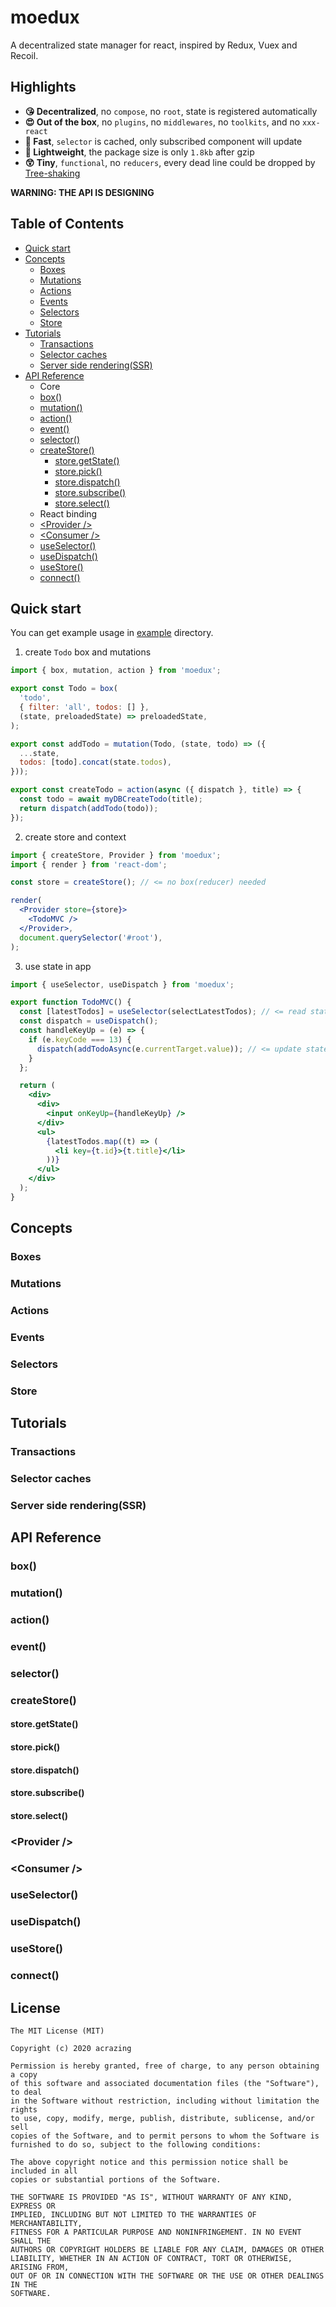 # moedux

A decentralized state manager for react, inspired by Redux, Vuex and Recoil.

## Highlights

- **😘 Decentralized**, no `compose`, no `root`, state is registered automatically
- **😍 Out of the box**, no `plugins`, no `middlewares`, no `toolkits`, and no `xxx-react`
- **🥰 Fast**, `selector` is cached, only subscribed component will update
- **🤩 Lightweight**, the package size is only `1.8kb` after gzip
- **😲 Tiny**, `functional`, no `reducers`, every dead line could be dropped by [Tree-shaking](https://developer.mozilla.org/en-US/docs/Glossary/Tree_shaking)

**WARNING: THE API IS DESIGNING**

## Table of Contents

- [Quick start](#Quick-start)
- [Concepts](#Concepts)
  - [Boxes](#Boxes)
  - [Mutations](#Mutations)
  - [Actions](#Actions)
  - [Events](#Events)
  - [Selectors](#Selectors)
  - [Store](#Store)
- [Tutorials](#tutorials)
  - [Transactions](#transactions)
  - [Selector caches](#selector-caches)
  - [Server side rendering(SSR)](#server-side-renderingssr)
- [API Reference](#API-Reference)
  - Core
  - [box()](#box)
  - [mutation()](#mutation)
  - [action()](#action)
  - [event()](#event)
  - [selector()](#selector)
  - [createStore()](#createstore)
    - [store.getState()](#storegetstate)
    - [store.pick()](#storepick)
    - [store.dispatch()](#storedispatch)
    - [store.subscribe()](#storesubscribe)
    - [store.select()](#storeselect)
  - React binding
  - [\<Provider />](#provider-)
  - [\<Consumer />](#consumer-)
  - [useSelector()](#useselector)
  - [useDispatch()](#usedispatch)
  - [useStore()](#usestore)
  - [connect()](#connect)

## Quick start

You can get example usage in [example](./src/example) directory.

1. create `Todo` box and mutations

```js
import { box, mutation, action } from 'moedux';

export const Todo = box(
  'todo',
  { filter: 'all', todos: [] },
  (state, preloadedState) => preloadedState,
);

export const addTodo = mutation(Todo, (state, todo) => ({
  ...state,
  todos: [todo].concat(state.todos),
}));

export const createTodo = action(async ({ dispatch }, title) => {
  const todo = await myDBCreateTodo(title);
  return dispatch(addTodo(todo));
});
```

2. create store and context

```jsx
import { createStore, Provider } from 'moedux';
import { render } from 'react-dom';

const store = createStore(); // <= no box(reducer) needed

render(
  <Provider store={store}>
    <TodoMVC />
  </Provider>,
  document.querySelector('#root'),
);
```

3. use state in app

```jsx
import { useSelector, useDispatch } from 'moedux';

export function TodoMVC() {
  const [latestTodos] = useSelector(selectLatestTodos); // <= read state
  const dispatch = useDispatch();
  const handleKeyUp = (e) => {
    if (e.keyCode === 13) {
      dispatch(addTodoAsync(e.currentTarget.value)); // <= update state
    }
  };

  return (
    <div>
      <div>
        <input onKeyUp={handleKeyUp} />
      </div>
      <ul>
        {latestTodos.map((t) => (
          <li key={t.id}>{t.title}</li>
        ))}
      </ul>
    </div>
  );
}
```

## Concepts

### Boxes

### Mutations

### Actions

### Events

### Selectors

### Store

## Tutorials

### Transactions

### Selector caches

### Server side rendering(SSR)

## API Reference

### box()

### mutation()

### action()

### event()

### selector()

### createStore()

#### store.getState()

#### store.pick()

#### store.dispatch()

#### store.subscribe()

#### store.select()

### \<Provider />

### \<Consumer />

### useSelector()

### useDispatch()

### useStore()

### connect()

## License

```
The MIT License (MIT)

Copyright (c) 2020 acrazing

Permission is hereby granted, free of charge, to any person obtaining a copy
of this software and associated documentation files (the "Software"), to deal
in the Software without restriction, including without limitation the rights
to use, copy, modify, merge, publish, distribute, sublicense, and/or sell
copies of the Software, and to permit persons to whom the Software is
furnished to do so, subject to the following conditions:

The above copyright notice and this permission notice shall be included in all
copies or substantial portions of the Software.

THE SOFTWARE IS PROVIDED "AS IS", WITHOUT WARRANTY OF ANY KIND, EXPRESS OR
IMPLIED, INCLUDING BUT NOT LIMITED TO THE WARRANTIES OF MERCHANTABILITY,
FITNESS FOR A PARTICULAR PURPOSE AND NONINFRINGEMENT. IN NO EVENT SHALL THE
AUTHORS OR COPYRIGHT HOLDERS BE LIABLE FOR ANY CLAIM, DAMAGES OR OTHER
LIABILITY, WHETHER IN AN ACTION OF CONTRACT, TORT OR OTHERWISE, ARISING FROM,
OUT OF OR IN CONNECTION WITH THE SOFTWARE OR THE USE OR OTHER DEALINGS IN THE
SOFTWARE.
```
